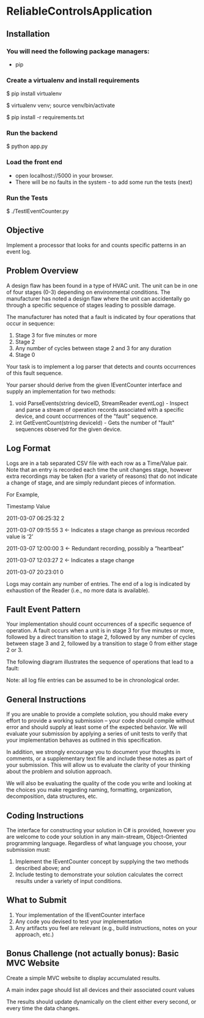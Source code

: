 # ReliableControlsApplication
## Installation
### You will need the following package managers:
  - pip


### Create a virtualenv and install requirements
  $ pip install virtualenv

  $ virtualenv venv; source venv/bin/activate

  $ pip install -r requirements.txt


### Run the backend
  $ python app.py


### Load the front end
  - open localhost://5000 in your browser.
  - There will be no faults in the system - to add some run the tests (next)

### Run the Tests
  $ ./TestIEventCounter.py


## Objective
Implement a processor that looks for and counts specific patterns in an event log.

## Problem Overview
A design flaw has been found in a type of HVAC unit. The unit can be in one of four stages (0-3)
depending on environmental conditions. The manufacturer has noted a design flaw where the unit can
accidentally go through a specific sequence of stages leading to possible damage.

The manufacturer has noted that a fault is indicated by four operations that occur in sequence:

  1. Stage 3 for five minutes or more
  2. Stage 2
  3. Any number of cycles between stage 2 and 3 for any duration
  4. Stage 0

Your task is to implement a log parser that detects and counts occurrences of this fault sequence.

Your parser should derive from the given IEventCounter interface and supply an implementation for two methods:
  1. void ParseEvents(string deviceID, StreamReader eventLog) - Inspect and parse a stream of operation records associated with a specific device, and count occurrrences of the "fault" sequence.
  2. int GetEventCount(string deviceId) - Gets the number of "fault" sequences observed for the given device.

## Log Format
Logs are in a tab separated CSV file with each row as a Time/Value pair.  Note that an entry is recorded each time the unit changes stage, however extra recordings may be taken (for a variety of reasons) that do not indicate a change of stage, and are simply redundant pieces of information.

For Example,

Timestamp		Value

2011-03-07 06:25:32	2

2011-03-07 09:15:55	3	← Indicates a stage change as previous recorded value is ‘2’

2011-03-07 12:00:00	3	← Redundant recording, possibly a “heartbeat”

2011-03-07 12:03:27	2	← Indicates a stage change

2011-03-07 20:23:01	0


Logs may contain any number of entries.  The end of a log is indicated by exhaustion of the Reader (i.e., no more data is available).

## Fault Event Pattern
Your implementation should count occurrences of a specific sequence of operation.  A fault occurs when a unit is in stage 3 for five minutes or more, followed by a direct transition to stage 2, followed by any number of cycles between stage 3 and 2, followed by a transition to stage 0 from either stage 2 or 3.

The following diagram illustrates the sequence of operations that lead to a fault:

Note: all log file entries can be assumed to be in chronological order.

## General Instructions
If you are unable to provide a complete solution, you should make every effort to provide a working submission – your code should compile without error and should supply at least some of the expected behavior.  We will evaluate your submission by applying a series of unit tests to verify that your implementation behaves as outlined in this specification.

In addition, we strongly encourage you to document your thoughts in comments, or a supplementary text file and include these notes as part of your submission.  This will allow us to evaluate the clarity of your thinking about the problem and solution approach.

We will also be evaluating the quality of the code you write and looking at the choices you make regarding naming, formatting, organization, decomposition, data structures, etc.

## Coding Instructions
The interface for constructing your solution in C# is provided, however you are welcome to code your solution in any main-stream, Object-Oriented programming language.  Regardless of what language you choose, your submission must:
  1. Implement the IEventCounter concept by supplying the two methods described above; and
  2. Include testing to demonstrate your solution calculates the correct results under a variety of input conditions.

## What to Submit
  1. Your implementation of the IEventCounter interface
  2. Any code you devised to test your implementation
  3. Any artifacts you feel are relevant (e.g., build instructions, notes on your approach, etc.)

## Bonus Challenge (not actually bonus): Basic MVC Website
Create a simple MVC website to display accumulated results.

A main index page should list all devices and their associated count values

The results should update dynamically on the client either every second, or every time the data changes.
